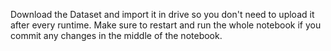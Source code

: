 Download the Dataset and import it in drive so you don't need to upload it after every runtime. Make sure to restart and run the whole notebook if you commit any changes in the middle of the notebook.
